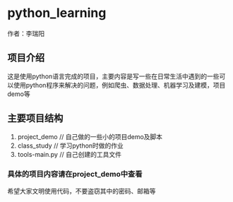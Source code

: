 # python_learning

作者：李瑞阳

## 项目介绍

​		这是使用python语言完成的项目，主要内容是写一些在日常生活中遇到的一些可以使用python程序来解决的问题，例如爬虫、数据处理、机器学习及建模，项目demo等

## 主要项目结构

1. project_demo	// 自己做的一些小的项目demo及脚本
2. class_study   // 学习python时做的作业 	
5. tools-main.py            // 自己创建的工具文件

### 具体的项目内容请在project_demo中查看

希望大家文明使用代码，不要盗窃其中的密码、邮箱等